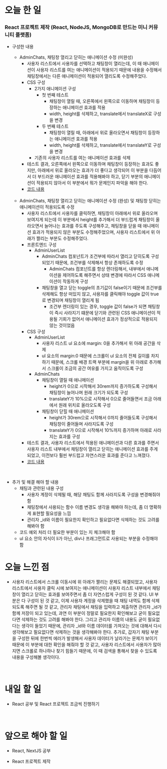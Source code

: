 # 오늘 한 일

### React 프로젝트 제작 (React, NodeJS, MongoDB로 만드는 미니 커뮤니티 플랫폼)

- 구성한 내용

  - AdminChats, 채팅창 열리고 닫히는 애니메이션 수정 (미완성)
    - 사용자 리스트에서 사용자를 선택하고 채팅창이 열리는데, 이 때 애니메이션이 사용자 리스트를 여는 애니메이션이 적용되기 때문에 내용을 수정해서 채팅창에서는 다른 애니메이션이 적용되어 열리도록 수정해주었다.
    - CSS 구성
      - 2가지 애니메이션 구성
        - 첫 번째 테스트
          - 채팅창이 열릴 때, 오른쪽에서 왼쪽으로 이동하며 채팅창이 등장하는 애니메이션 효과를 적용
          - width, height를 삭제하고, translate에서 translateX로 구성을 변경
        - 두 번째 테스트
          - 채팅창이 열릴 때, 아래에서 위로 올라오면서 채팅창이 등장하는 애니메이션 효과를 적용
          - width, height를 삭제하고, translate에서 translateY로 구성을 변경
      - 기존의 사용자 리스트를 여는 애니메이션 효과를 삭제
    - 테스트 결과, 오른쪽에서 왼쪽으로 이동하며 채팅창이 등장하는 효과도 좋지만, 아래에서 위로 올라오는 효과가 더 좋다고 생각되어 이 부분을 다듬어서 더 부드러운 애니메이션 효과를 적용해봐야 하고, 닫기 부분의 애니메이션이 적용되지 않아서 이 부분에서 뭐가 문제인지 파악을 해야 한다.
    - [코드 내용](https://github.com/jeongsangtae/mini-community-platform/commit/e5ac63bb3b8051da00782f830befc730790c4bae)

  <br />

  - AdminChats, 채팅창 열리고 닫히는 애니메이션 수정 (완성) 및 채팅창 닫히는 애니메이션이 적용되도록 수정
    - 사용자 리스트에서 사용자를 클릭하면, 채팅창이 아래에서 위로 올라오며 보여지게 되는데 이 부분에서 height를 추가해서 더 부드럽게 채팅창이 올라오면서 늘어나는 효과를 주도록 구성해주고, 채팅창을 닫을 때 애니메이션 효과가 적용되지 않은 부분도 수정해주었으며, 사용자 리스트에서 위 아래가 짤리는 부분도 수정해주었다.
    - 프론트엔드 구성
      - AdminUserList
        - AdminChats 컴포넌트가 조건부에 따라서 열리고 닫히도록 구성되었기 때문에, 조건부를 삭제해서 항상 존재하도록 수정
          - AdminChats 컴포넌트를 항상 렌더링해서, 내부에서 애니메이션을 제어하도록 해주면서 상태 변경에 따라서 CSS 애니메이션이 작동하게 구성
        - 채팅창을 열고 닫는 toggle의 초기값이 false이기 때문에 조건부를 삭제해도 항상 떠있지 않고, 사용자를 클릭해야 toggle 값이 true로 변경되며 채팅창이 열리게 됨
          - 조건부 렌더링이 있는 경우, toggle 값이 false가 되면 채팅창이 즉시 사라지기 떄문에 닫기와 관련된 CSS 애니메이션이 적용될 기회가 없어서 애니메이션 효과가 정상적으로 적용되지 않는 것이었음
    - CSS 구성
      - AdminUserList
        - 사용자 리스트 ul 요소에 margin: 0을 추가해서 위 아래 공간을 삭제
        - ul 요소의 margin:0 때문에 스크롤이 ul 요소의 전체 길이를 차지하기 때문에, 스크롤 배경 트랙 부분에 margin을 위 아래로 추가해서 스크롤이 조금의 공간 여유를 가지고 움직이도록 구성
      - AdminChats
        - 채팅창이 열릴 때 애니메이션
          - height가 0으로 시작해서 30rem까지 증가하도록 구성해서 채팅창이 늘어나며 원래 크기가 되도록 구성
          - translateY가 10%으로 시작해서 0으로 줄어들면서 조금 아래에서 원래 위치로 올라오도록 구성
        - 채팅창이 닫힐 때 애니메이션
          - height가 30rem으로 시작해서 0까지 줄어들도록 구성해서 채팅창이 줄어들며 사라지도록 구성
          - translateY가 0으로 시작해서 10%까지 증가하며 아래로 사라지는 효과를 구성
    - 테스트 결과, 사용자 리스트에서 적용된 애니메이션과 다른 효과를 주면서 사용자 리스트 내부에서 채팅창이 열리고 닫히는 애니메이션 효과를 주게 되었고, 이전보다 훨씬 부드럽고 자연스러운 효과를 준다고 느껴졌다.
    - [코드 내용](https://github.com/jeongsangtae/mini-community-platform/commit/4d3e38b0cd317c2e913fe9c5746150ab939caeda)

<br />

- 추가 및 해결 해야 할 내용
  - 채팅과 관련된 내용 구성
    - 사용자 계정이 삭제될 때, 해당 채팅도 함께 사라지도록 구성을 변경해줘야 함
    - 채팅창에서 사용되는 함수 이름 변경도 생각을 해봐야 하는데, 좀 더 명확하게 표현할 필요성을 느낌
    - 관리자 \_id와 이름이 필요한지 확인하고 필요없다면 삭제하는 것도 고려를 해봐야 함
  - 코드 예외 처리 더 필요한 부분이 있는 지 체크해야 함
  - ul 요소 안의 자식이 li가 아닌, div나 프래그먼트로 사용되는 부분을 수정해야 함

# 오늘 느낀 점

- 사용자 리스트에서 스크롤 이동시에 위 아래가 짤리는 문제도 해결되었고, 사용자 리스트에서 사용자 클릭 시에 보여지는 애니메이션이 사용자 리스트 내부에서 채팅창이 열리고 닫히는 효과를 보여주면서 좀 더 자연스럽게 구성이 된 것 같다. UI 부분은 다 구성이 된 것 같고, 이제 사용자 계정을 삭제했을 때 채팅 내역도 함께 삭제되도록 해주면 될 것 같고, 관리자 채팅에서 채팅을 입력하고 제출하면 관리자 \_id가 함께 저장이 되고 있는데, 과연 이 부분이 정말로 필요한지 확인해보고 굳이 필요없다면 삭제하는 것도 고려를 해봐야 한다. 그리고 관리자 이름의 내용도 굳이 필요없다는 생각이 들었기 때문에, 관리자 \_id와 이름 데이터를 가져오는 것에 대해서 다시 생각해보고 필요없다면 삭제하는 것을 생각해봐야 한다. 추가로, 갑자기 채팅 부분을 구성한 뒤에 한번씩 에러가 발생해서 사용자 데이터가 날라가는 문제가 보이기 때문에 이 부분에 대한 확인을 해줘야 할 것 같고, 사용자 리스트에서 사용자가 많아지면 스크롤로 하나하나 찾기 힘들기 때문에, 이 때 검색을 통해서 찾을 수 있도록 내용을 구성해볼 생각이다.

<br />

# 내일 할 일

- React 공부 및 React 프로젝트 조금씩 진행하기

<br />

# 앞으로 해야 할 일

- React, NextJS 공부

- React 프로젝트 제작

